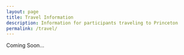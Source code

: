 ```yaml
---
layout: page
title: Travel Information
description: Information for participants traveling to Princeton
permalink: /travel/
---
```


Coming Soon...

